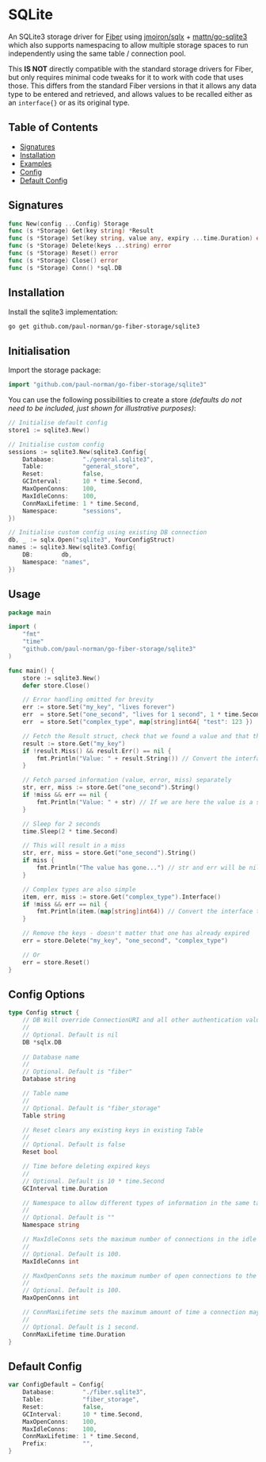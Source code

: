 # SQLite

An SQLite3 storage driver for [Fiber](https://gofiber.io/) using [jmoiron/sqlx](https://jmoiron.github.io/sqlx/) + [mattn/go-sqlite3](https://github.com/mattn/go-sqlite3) which also supports namespacing to allow multiple storage spaces to run independently using the same table / connection pool.

This **IS NOT** directly compatible with the standard storage drivers for Fiber, but only requires minimal code tweaks for it to work with code that uses those. This differs from the standard Fiber versions in that it allows any data type to be entered and retrieved, and allows values to be recalled either as an `interface{}` or as its original type.

## Table of Contents

- [Signatures](#signatures)
- [Installation](#installation)
- [Examples](#examples)
- [Config](#config)
- [Default Config](#default-config)

## Signatures

```go
func New(config ...Config) Storage
func (s *Storage) Get(key string) *Result
func (s *Storage) Set(key string, value any, expiry ...time.Duration) error
func (s *Storage) Delete(keys ...string) error
func (s *Storage) Reset() error
func (s *Storage) Close() error
func (s *Storage) Conn() *sql.DB
```

## Installation

Install the sqlite3 implementation:

```bash
go get github.com/paul-norman/go-fiber-storage/sqlite3
```

## Initialisation

Import the storage package:

```go
import "github.com/paul-norman/go-fiber-storage/sqlite3"
```

You can use the following possibilities to create a store *(defaults do not need to be included, just shown for illustrative purposes)*:

```go
// Initialise default config
store1 := sqlite3.New()

// Initialise custom config
sessions := sqlite3.New(sqlite3.Config{
	Database:        "./general.sqlite3",
	Table:           "general_store",
	Reset:           false,
	GCInterval:      10 * time.Second,
	MaxOpenConns:    100,
	MaxIdleConns:    100,
	ConnMaxLifetime: 1 * time.Second,
	Namespace:       "sessions",
})

// Initialise custom config using existing DB connection
db, _ := sqlx.Open("sqlite3", YourConfigStruct)
names := sqlite3.New(sqlite3.Config{
	DB:        db,
	Namespace: "names",
})
```

## Usage

```go
package main

import (
	"fmt"
	"time"
	"github.com/paul-norman/go-fiber-storage/sqlite3"
)

func main() {
	store := sqlite3.New()
	defer store.Close()

	// Error handling omitted for brevity
	err := store.Set("my_key", "lives forever")
	err  = store.Set("one_second", "lives for 1 second", 1 * time.Second)
	err  = store.Set("complex_type", map[string]int64{ "test": 123 })

	// Fetch the Result struct, check that we found a value and that there wasn't an error
	result := store.Get("my_key")
	if !result.Miss() && result.Err() == nil {
		fmt.Println("Value: " + result.String()) // Convert the interface{} to a string
	}

	// Fetch parsed information (value, error, miss) separately
	str, err, miss := store.Get("one_second").String()
	if !miss && err == nil {
		fmt.Println("Value: " + str) // If we are here the value is a string
	}

	// Sleep for 2 seconds
	time.Sleep(2 * time.Second)

	// This will result in a miss
	str, err, miss = store.Get("one_second").String()
	if miss {
		fmt.Println("The value has gone...") // str and err will be nil
	}

	// Complex types are also simple
	item, err, miss := store.Get("complex_type").Interface()
	if !miss && err == nil {
		fmt.Println(item.(map[string]int64)) // Convert the interface to the desired type
	}

	// Remove the keys - doesn't matter that one has already expired
	err = store.Delete("my_key", "one_second", "complex_type")

	// Or
	err = store.Reset()
}
```

## Config Options

```go
type Config struct {
	// DB Will override ConnectionURI and all other authentication values if used
	//
	// Optional. Default is nil
	DB *sqlx.DB
	
	// Database name
	//
	// Optional. Default is "fiber"
	Database string

	// Table name
	//
	// Optional. Default is "fiber_storage"
	Table string

	// Reset clears any existing keys in existing Table
	//
	// Optional. Default is false
	Reset bool

	// Time before deleting expired keys
	//
	// Optional. Default is 10 * time.Second
	GCInterval time.Duration

	// Namespace to allow different types of information in the same table
	//
	// Optional. Default is ""
	Namespace string

	// MaxIdleConns sets the maximum number of connections in the idle connection pool.
	//
	// Optional. Default is 100.
	MaxIdleConns int

	// MaxOpenConns sets the maximum number of open connections to the database.
	//
	// Optional. Default is 100.
	MaxOpenConns int

	// ConnMaxLifetime sets the maximum amount of time a connection may be reused.
	//
	// Optional. Default is 1 second.
	ConnMaxLifetime time.Duration
}
```

## Default Config

```go
var ConfigDefault = Config{
	Database:        "./fiber.sqlite3",
	Table:           "fiber_storage",
	Reset:           false,
	GCInterval:      10 * time.Second,
	MaxOpenConns:    100,
	MaxIdleConns:    100,
	ConnMaxLifetime: 1 * time.Second,
	Prefix:          "",
}
```